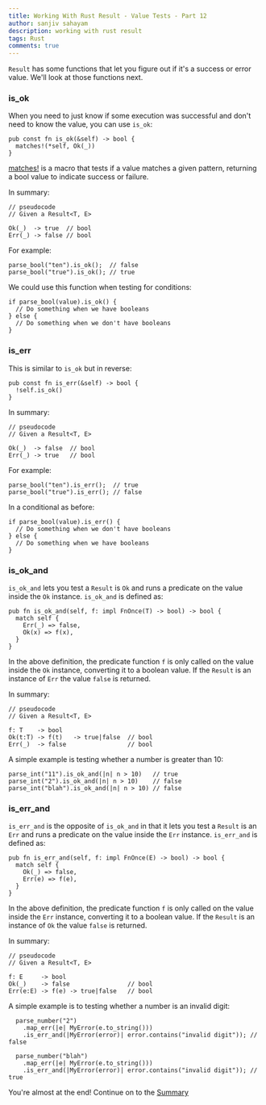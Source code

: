 ```yaml
---
title: Working With Rust Result - Value Tests - Part 12
author: sanjiv sahayam
description: working with rust result
tags: Rust
comments: true
---
```


`Result` has some functions that let you figure out if it's a success or error value. We'll look at those functions next.

### is_ok

When you need to just know if some execution was successful and don't need to know the value, you can use `is_ok`:

```{.rust .scrollx}
pub const fn is_ok(&self) -> bool {
  matches!(*self, Ok(_))
}
```

[matches!](https://doc.rust-lang.org/std/macro.matches.html) is a macro that tests if a value matches a given pattern, returning a bool value to indicate success or failure.

In summary:

```{.rust .scrollx}
// pseudocode
// Given a Result<T, E>

Ok(_)  -> true  // bool
Err(_) -> false // bool
```

For example:

```{.rust .scrollx}
parse_bool("ten").is_ok();  // false
parse_bool("true").is_ok(); // true
```

We could use this function when testing for conditions:

```{.rust .scrollx}
if parse_bool(value).is_ok() {
  // Do something when we have booleans
} else {
  // Do something when we don't have booleans
}
```

### is_err

This is similar to `is_ok` but in reverse:

```{.rust .scrollx}
pub const fn is_err(&self) -> bool {
  !self.is_ok()
}
```

In summary:

```{.rust .scrollx}
// pseudocode
// Given a Result<T, E>

Ok(_)  -> false  // bool
Err(_) -> true   // bool
```

For example:

```{.rust .scrollx}
parse_bool("ten").is_err();  // true
parse_bool("true").is_err(); // false
```

In a conditional as before:

```{.rust .scrollx}
if parse_bool(value).is_err() {
  // Do something when we don't have booleans
} else {
  // Do something when we have booleans
}
```


### is_ok_and

`is_ok_and` lets you test a `Result` is `Ok` and runs a predicate on the value inside the `Ok` instance. `is_ok_and` is defined as:

```{.rust .scrollx}
pub fn is_ok_and(self, f: impl FnOnce(T) -> bool) -> bool {
  match self {
    Err(_) => false,
    Ok(x) => f(x),
  }
}
```

In the above definition, the predicate function `f` is only called on the value inside the `Ok` instance, converting it to a boolean value. If the `Result` is an instance of `Err` the value `false` is returned.

In summary:

```{.rust .scrollx}
// pseudocode
// Given a Result<T, E>

f: T    -> bool
Ok(t:T) -> f(t)   -> true|false  // bool
Err(_)  -> false                 // bool
```

A simple example is testing whether a number is greater than 10:

```{.rust .scrollx}
parse_int("11").is_ok_and(|n| n > 10)   // true
parse_int("2").is_ok_and(|n| n > 10)    // false
parse_int("blah").is_ok_and(|n| n > 10) // false
```


### is_err_and

`is_err_and` is the opposite of `is_ok_and` in that it lets you test a `Result` is an `Err` and runs a predicate on the value inside the `Err` instance. `is_err_and` is defined as:


```{.rust .scrollx}
pub fn is_err_and(self, f: impl FnOnce(E) -> bool) -> bool {
  match self {
    Ok(_) => false,
    Err(e) => f(e),
  }
}
```

In the above definition, the predicate function `f` is only called on the value inside the `Err` instance, converting it to a boolean value. If the `Result` is an instance of `Ok` the value `false` is returned.

In summary:

```{.rust .scrollx}
// pseudocode
// Given a Result<T, E>

f: E     -> bool
Ok(_)    -> false                // bool
Err(e:E) -> f(e) -> true|false   // bool
```

A simple example is to testing whether a number is an invalid digit:

```{.rust .scrollx}
  parse_number("2")
    .map_err(|e| MyError(e.to_string()))
    .is_err_and(|MyError(error)| error.contains("invalid digit")); // false

  parse_number("blah")
    .map_err(|e| MyError(e.to_string()))
    .is_err_and(|MyError(error)| error.contains("invalid digit")); // true
```


You're almost at the end! Continue on to the [Summary](2024-01-24-working-with-rust-result-part-13.html)
